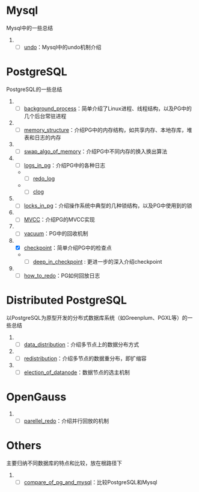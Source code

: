 # Mysql

Mysql中的一些总结

1. - [ ] [undo](./Mysql/undo.md)：Mysql中的undo机制介绍

# PostgreSQL

PostgreSQL的一些总结

1. - [ ] [background_process](./PostgreSQL/background_process.md)：简单介绍了Linux进程、线程结构，以及PG中的几个后台常驻进程
2. - [ ] [memory_structure](./PostgreSQL/memory_structure.md)：介绍PG中的内存结构，如共享内存、本地存库，堆表和日志的内存
3. - [ ] [swap_algo_of_memory](./PostgreSQL/swap_algo_of_memory.md)：介绍PG中不同内存的换入换出算法
4. - [ ] [logs_in_pg](./PostgreSQL/logs_in_pg.md)：介绍PG中的各种日志
   - - [ ] [redo_log](./PostgreSQL/redo_log.md)
   - - [ ] [clog](./PostgreSQL/clog.md)
5. - [ ] [locks_in_pg](./PostgreSQL/locks_in_pg.md)：介绍操作系统中典型的几种锁结构，以及PG中使用到的锁
6. - [ ] [MVCC](./PostgreSQL/MVCC.md)：介绍PG的MVCC实现
7. - [ ] [vacuum](./PostgreSQL/vacuum,md)：PG中的回收机制
8. - [x] [checkpoint](./PostgreSQL/checkpoint.md)：简单介绍PG中的检查点
   - - [ ] [deep_in_checkpoint](./PostgreSQL/deep_in_checkpoint.md) : 更进一步的深入介绍checkpoint
10. - [ ] [how_to_redo](./PostgreSQL/how_to_redo.md)：PG如何回放日志

# Distributed PostgreSQL

以PostgreSQL为原型开发的分布式数据库系统（如Greenplum、PGXL等）的一些总结

1. - [ ] [data_distribution](./Distributed_PostgreSQL/data_distribution.md)：介绍多节点上的数据分布方式
2. - [ ] [redistribution](./Distributed_PostgreSQL/redistribution.md)：介绍多节点的数据重分布，即扩缩容
3. - [ ] [election_of_datanode](./Distributed_PostgreSQL/election_of_datanode.md)：数据节点的选主机制

# OpenGauss

1. - [ ] [parellel_redo](./OpenGauss/parellel_redo.md)：介绍并行回放的机制

# Others

主要归纳不同数据库的特点和比较，放在根路径下

1. - [ ] [compare_of_pg_and_mysql](./compare_of_pg_and_mysql.md)：比较PostgreSQL和Mysql
